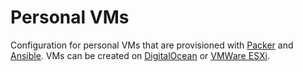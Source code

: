 # Personal VMs

Configuration for personal VMs that are provisioned with [Packer](https://www.packer.io) and
[Ansible](https://www.ansible.com).  VMs can be created on [DigitalOcean](https://www.digitalocean.com) or
[VMWare ESXi](https://www.vmware.com/products/vsphere-hypervisor.html).
